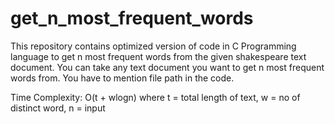 # get_n_most_frequent_words

This repository contains optimized version of code in C Programming language to get n most frequent words from the given shakespeare text document. 
You can take any text document you want to get n most frequent words from. You have to mention file path in the code.

Time Complexity: O(t + wlogn)
where t = total length of text, 
w = no of distinct word, 
n = input
